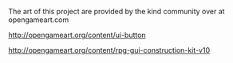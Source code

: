 The art of this project are provided by the kind community over at opengameart.com

http://opengameart.org/content/ui-button


http://opengameart.org/content/rpg-gui-construction-kit-v10
